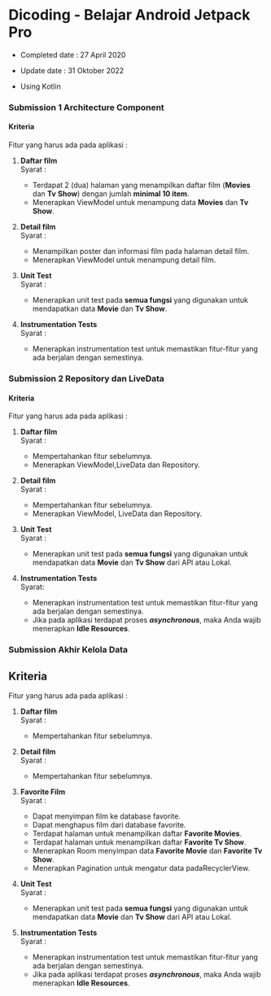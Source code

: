 # Dicoding - Belajar Android Jetpack Pro

+ Completed date : 27 April 2020
+ Update date : 31 Oktober 2022

+ Using Kotlin

### Submission 1 Architecture Component

#### Kriteria

Fitur yang harus ada pada aplikasi :

1. **Daftar film**  
   Syarat :
   - Terdapat 2 (dua) halaman yang menampilkan daftar film (**Movies** dan **Tv** **Show**) dengan jumlah **minimal 10 item**.
   - Menerapkan ViewModel untuk menampung data **Movies** dan **Tv Show**.  

2. **Detail film**  
   Syarat :
   - Menampilkan poster dan informasi film pada halaman detail film.
   - Menerapkan ViewModel untuk menampung detail film.  

3. **Unit Test**  
   Syarat :
   - Menerapkan unit test pada **semua fungsi** yang digunakan untuk mendapatkan data **Movie** dan **Tv Show**.  

4. **Instrumentation Tests**  
   Syarat :
   
   - Menerapkan instrumentation test untuk memastikan fitur-fitur yang ada berjalan dengan semestinya.

### Submission 2 Repository dan LiveData

#### Kriteria

Fitur yang harus ada pada aplikasi :

1. **Daftar film**  
   Syarat :
   - Mempertahankan fitur sebelumnya.
   - Menerapkan ViewModel,LiveData dan Repository.  

2. **Detail film**  
   Syarat :
   - Mempertahankan fitur sebelumnya.
   - Menerapkan ViewModel, LiveData dan Repository.  

3. **Unit Test**  
   Syarat :
   - Menerapkan unit test pada **semua fungsi** yang digunakan untuk mendapatkan data **Movie** dan **Tv Show** dari API atau Lokal.  

4. **Instrumentation Tests**  
   Syarat:
   
   - Menerapkan instrumentation test untuk memastikan fitur-fitur yang ada berjalan dengan semestinya.
   - Jika pada aplikasi terdapat proses ***asynchronous***, maka Anda wajib menerapkan **Idle Resources**.

### Submission Akhir Kelola Data

## Kriteria

Fitur yang harus ada pada aplikasi :

1. **Daftar film**  
   Syarat :
   - Mempertahankan fitur sebelumnya.  

2. **Detail film**  
   Syarat :
   - Mempertahankan fitur sebelumnya.  

3. **Favorite Film**  
   Syarat :
   - Dapat menyimpan film ke database favorite.
   - Dapat menghapus film dari database favorite.
   - Terdapat halaman untuk menampilkan daftar **Favorite Movies**.
   - Terdapat halaman untuk menampilkan daftar **Favorite Tv Show**.
   - Menerapkan Room menyimpan data **Favorite Movie** dan **Favorite Tv Show**.
   - Menerapkan Pagination untuk mengatur data padaRecyclerView.  

4. **Unit Test**  
   Syarat :
   - Menerapkan unit test pada **semua fungsi** yang digunakan untuk mendapatkan data **Movie** dan **Tv Show** dari API atau Lokal.  

5. **Instrumentation Tests**  
   Syarat :
   
   - Menerapkan instrumentation test untuk memastikan fitur-fitur yang ada berjalan dengan semestinya.
   - Jika pada aplikasi terdapat proses ***asynchronous***, maka Anda wajib menerapkan **Idle Resources**.
